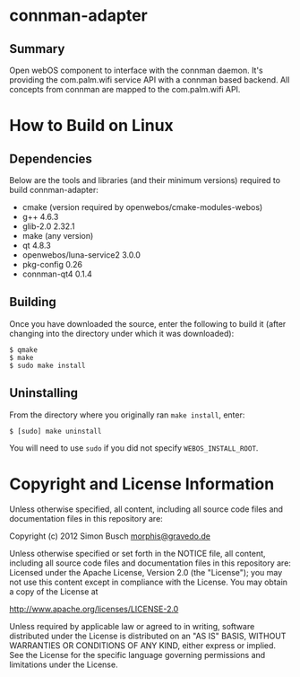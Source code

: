 connman-adapter
===============

Summary
-------

Open webOS component to interface with the connman daemon. It's providing the
com.palm.wifi service API with a connman based backend. All concepts from connman are
mapped to the com.palm.wifi API.

How to Build on Linux
=====================

## Dependencies

Below are the tools and libraries (and their minimum versions) required to build connman-adapter:

* cmake (version required by openwebos/cmake-modules-webos)
* g++ 4.6.3
* glib-2.0 2.32.1
* make (any version)
* qt 4.8.3
* openwebos/luna-service2 3.0.0
* pkg-config 0.26
* connman-qt4 0.1.4

## Building

Once you have downloaded the source, enter the following to build it (after
changing into the directory under which it was downloaded):

    $ qmake
    $ make
    $ sudo make install

## Uninstalling

From the directory where you originally ran `make install`, enter:

    $ [sudo] make uninstall

You will need to use `sudo` if you did not specify `WEBOS_INSTALL_ROOT`.

# Copyright and License Information

Unless otherwise specified, all content, including all source code files and
documentation files in this repository are:

Copyright (c) 2012 Simon Busch <morphis@gravedo.de>

Unless otherwise specified or set forth in the NOTICE file, all content,
including all source code files and documentation files in this repository are:
Licensed under the Apache License, Version 2.0 (the "License");
you may not use this content except in compliance with the License.
You may obtain a copy of the License at

http://www.apache.org/licenses/LICENSE-2.0

Unless required by applicable law or agreed to in writing, software
distributed under the License is distributed on an "AS IS" BASIS,
WITHOUT WARRANTIES OR CONDITIONS OF ANY KIND, either express or implied.
See the License for the specific language governing permissions and
limitations under the License.

